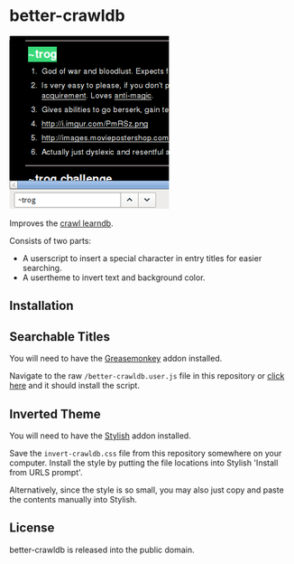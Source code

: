 better-crawldb
==============

![better-crawldb screenshot](https://github.com/stuartdb/better-crawldb/raw/master/img/readme.png)

Improves the [crawl learndb](https://loom.shalott.org/learndb.html/).

Consists of two parts:
* A userscript to insert a special character in entry titles for easier searching.
* A usertheme to invert text and background color.

Installation
---------

Searchable Titles
---------

You will need to have the [Greasemonkey](https://addons.mozilla.org/en-US/firefox/addon/greasemonkey/) addon installed.

Navigate to the raw ```/better-crawldb.user.js``` file in this repository or [click here](https://github.com/stuartdb/better-crawldb/raw/master/better-crawldb.user.js) and it should install the script.

Inverted Theme
---------

You will need to have the [Stylish](https://addons.mozilla.org/en-US/firefox/addon/stylish/) addon installed.

Save the ```invert-crawldb.css``` file from this repository somewhere on your computer.
Install the style by putting the file locations into Stylish 'Install from URLS prompt'.

Alternatively, since the style is so small, you may also just copy and paste the contents manually into Stylish.

License
-------

better-crawldb is released into the public domain.

